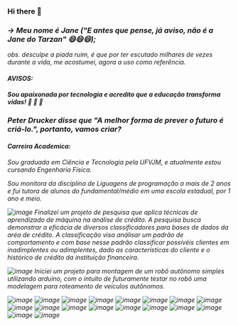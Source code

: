 ### Hi there 👋

### <i>-> Meu nome é Jane ("E antes que pense, já aviso, não é a Jane do Tarzan" 😄😄😄);
 
obs. desculpe a piada ruim, é que por ter escutado milhares de vezes durante a vida, me acostumei, agora a uso como referência. 

#### AVISOS:
 
#### Sou apaixonada por tecnologia e acredito que a educação transforma vidas! 🔭 🔭 🔭 

### Peter Drucker disse que "A melhor forma de prever o futuro é criá-lo.", portanto, vamos criar? 
 
#### Carreira Academica:
 
Sou graduada em Ciência e Tecnologia pela UFVJM, e atualmente estou cursando Engenharia Física.
 
Sou monitora da disciplina de Liguagens de programação a mais de 2 anos e fui tutora de alunos do fundamental/médio em uma escola estadual, por 1 ano e meio. 

![image](https://user-images.githubusercontent.com/87083965/126054906-e0dae5d7-9f7d-4c52-8ec0-7c3e6eac9f04.png) Finalizei um projeto de pesquisa que aplica técnicas de aprendizado de máquina na análise de crédito. A pesquisa busca demonstrar a eficácia 
de diversos classificadores para bases de dados da aréa de crédito. A classificação visa análisar um padrão de comportamento e com base nesse padrão
classificar possívéis clientes em inadimplentes ou adimplentes, dado as caracteristicas do cliente e o histórico de crédito da instituição financeira.
 
 ![image](https://user-images.githubusercontent.com/87083965/126054917-503281a3-6c80-495f-af9e-4c8ad30171d0.png)
Iniciei um projeto para montagem de um robô autônomo simples utilizando arduino, com o intuito de futuramente testar no robô uma modelagem para roteamento de veículos autônomos. 

 

  
![image](https://user-images.githubusercontent.com/87083965/126054459-34ef76aa-9d0d-4cb7-9d13-7c61b0081c89.png)
![image](https://user-images.githubusercontent.com/87083965/126054539-0f9d5b1c-1e1b-4616-b816-f277fecdd985.png)
![image](https://user-images.githubusercontent.com/87083965/126054545-e3f1c904-9e80-4076-8f7f-0fdaf59138d9.png)
![image](https://user-images.githubusercontent.com/87083965/126054550-d7f1516b-4b45-4b1a-9e5b-698f3112606a.png)
![image](https://user-images.githubusercontent.com/87083965/126054552-2cd46655-5445-4400-bbbc-68ad9262ad83.png)
![image](https://user-images.githubusercontent.com/87083965/126054572-3a144b93-8795-460e-8180-5a8f617d12f5.png)
![image](https://user-images.githubusercontent.com/87083965/126054575-f718d944-7524-4d83-b78d-8063ab90565e.png)
![image](https://user-images.githubusercontent.com/87083965/126054594-04d1f503-1635-4f0a-a11f-6012903fdf59.png)
![image](https://user-images.githubusercontent.com/87083965/126054613-b7c04315-30bd-4f70-a364-3cd793a0fc31.png)
![image](https://user-images.githubusercontent.com/87083965/126054616-e5b30472-f4bb-41ee-b839-9b41522afa8f.png)
![image](https://user-images.githubusercontent.com/87083965/126054618-67f78e06-1c0f-468d-a448-74a1fc3f431c.png)
![image](https://user-images.githubusercontent.com/87083965/126054626-e79f4866-9dd9-4453-9813-daca88a75b9e.png)
![image](https://user-images.githubusercontent.com/87083965/126054631-a0df537e-5edf-4a38-a109-dc7aa086b791.png)
![image](https://user-images.githubusercontent.com/87083965/126054638-8f244135-e6aa-4a9a-bbfc-17879510fa74.png)
![image](https://user-images.githubusercontent.com/87083965/126054642-aae330b5-b348-4b4b-b648-a98f53d2c645.png)
![image](https://user-images.githubusercontent.com/87083965/126054648-0f9bd9d7-bfd8-4aa0-95fc-7bac9fe11ffe.png)
![image](https://user-images.githubusercontent.com/87083965/126054655-22ab3e5c-a01c-4825-b324-e2baca4e8594.png)
![image](https://user-images.githubusercontent.com/87083965/126054656-1b202b2a-2d99-41d7-ac81-52a0694945bb.png)




<!--
**JaneOliveira/JaneOliveira** is a ✨ _special_ ✨ repository because its `README.md` (this file) appears on your GitHub profile.

Here are some ideas to get you started: 

- 🔭 I’m currently working on ...
- 🌱 I’m currently learning ...
- 👯 I’m looking to collaborate on ...
- 🤔 I’m looking for help with ...
- 💬 Ask me about ...
- 📫 How to reach me: ...
- 😄 Pronouns: ...
- ⚡ Fun fact: ...
-->

